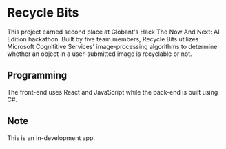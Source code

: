 # Recycle Bits
This project earned second place at Globant's Hack The Now And Next: AI Edition hackathon. Built by five team members, Recycle Bits utilizes Microsoft Cognititive Services' image-processing algorithms to determine whether an object in a user-submitted image is recyclable or not.

## Programming
The front-end uses React and JavaScript while the back-end is built using C#.

## Note
This is an in-development app.
